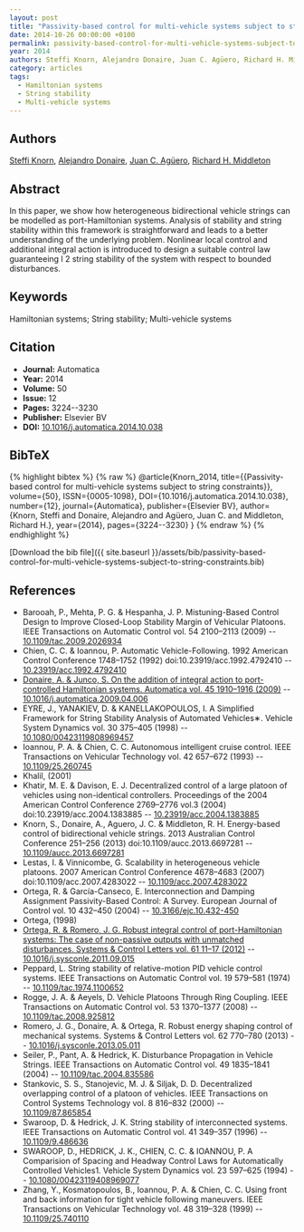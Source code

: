 ```yaml
---
layout: post
title: "Passivity-based control for multi-vehicle systems subject to string constraints"
date: 2014-10-26 00:00:00 +0100
permalink: passivity-based-control-for-multi-vehicle-systems-subject-to-string-constraints
year: 2014
authors: Steffi Knorn, Alejandro Donaire, Juan C. Agüero, Richard H. Middleton
category: articles
tags:
  - Hamiltonian systems
  - String stability
  - Multi-vehicle systems
---
```

 
## Authors
[Steffi Knorn](authors/steffi-knorn), [Alejandro Donaire](authors/alejandro-donaire), [Juan C. Agüero](authors/juan-c-aguero), [Richard H. Middleton](authors/richard-h-middleton)
 
## Abstract
In this paper, we show how heterogeneous bidirectional vehicle strings can be modelled as port-Hamiltonian systems. Analysis of stability and string stability within this framework is straightforward and leads to a better understanding of the underlying problem. Nonlinear local control and additional integral action is introduced to design a suitable control law guaranteeing l 2 string stability of the system with respect to bounded disturbances.
 
## Keywords
Hamiltonian systems; String stability; Multi-vehicle systems
 
## Citation
- **Journal:** Automatica
- **Year:** 2014
- **Volume:** 50
- **Issue:** 12
- **Pages:** 3224--3230
- **Publisher:** Elsevier BV
- **DOI:** [10.1016/j.automatica.2014.10.038](https://doi.org/10.1016/j.automatica.2014.10.038)
 
## BibTeX
{% highlight bibtex %}
{% raw %}
@article{Knorn_2014,
  title={{Passivity-based control for multi-vehicle systems subject to string constraints}},
  volume={50},
  ISSN={0005-1098},
  DOI={10.1016/j.automatica.2014.10.038},
  number={12},
  journal={Automatica},
  publisher={Elsevier BV},
  author={Knorn, Steffi and Donaire, Alejandro and Agüero, Juan C. and Middleton, Richard H.},
  year={2014},
  pages={3224--3230}
}
{% endraw %}
{% endhighlight %}
 
[Download the bib file]({{ site.baseurl }}/assets/bib/passivity-based-control-for-multi-vehicle-systems-subject-to-string-constraints.bib)
 
## References
- Barooah, P., Mehta, P. G. & Hespanha, J. P. Mistuning-Based Control Design to Improve Closed-Loop Stability Margin of Vehicular Platoons. IEEE Transactions on Automatic Control vol. 54 2100–2113 (2009) -- [10.1109/tac.2009.2026934](https://doi.org/10.1109/tac.2009.2026934)
- Chien, C. C. & Ioannou, P. Automatic Vehicle-Following. 1992 American Control Conference 1748–1752 (1992) doi:10.23919/acc.1992.4792410 -- [10.23919/acc.1992.4792410](https://doi.org/10.23919/acc.1992.4792410)
- [Donaire, A. & Junco, S. On the addition of integral action to port-controlled Hamiltonian systems. Automatica vol. 45 1910–1916 (2009)](on-the-addition-of-integral-action-to-port-controlled-hamiltonian-systems) -- [10.1016/j.automatica.2009.04.006](https://doi.org/10.1016/j.automatica.2009.04.006)
- EYRE, J., YANAKIEV, D. & KANELLAKOPOULOS, I. A Simplified Framework for String Stability Analysis of Automated Vehicles∗. Vehicle System Dynamics vol. 30 375–405 (1998) -- [10.1080/00423119808969457](https://doi.org/10.1080/00423119808969457)
- Ioannou, P. A. & Chien, C. C. Autonomous intelligent cruise control. IEEE Transactions on Vehicular Technology vol. 42 657–672 (1993) -- [10.1109/25.260745](https://doi.org/10.1109/25.260745)
- Khalil, (2001)
- Khatir, M. E. & Davison, E. J. Decentralized control of a large platoon of vehicles using non-identical controllers. Proceedings of the 2004 American Control Conference 2769–2776 vol.3 (2004) doi:10.23919/acc.2004.1383885 -- [10.23919/acc.2004.1383885](https://doi.org/10.23919/acc.2004.1383885)
- Knorn, S., Donaire, A., Aguero, J. C. & Middleton, R. H. Energy-based control of bidirectional vehicle strings. 2013 Australian Control Conference 251–256 (2013) doi:10.1109/aucc.2013.6697281 -- [10.1109/aucc.2013.6697281](https://doi.org/10.1109/aucc.2013.6697281)
- Lestas, I. & Vinnicombe, G. Scalability in heterogeneous vehicle platoons. 2007 American Control Conference 4678–4683 (2007) doi:10.1109/acc.2007.4283022 -- [10.1109/acc.2007.4283022](https://doi.org/10.1109/acc.2007.4283022)
- Ortega, R. & García-Canseco, E. Interconnection and Damping Assignment Passivity-Based Control: A Survey. European Journal of Control vol. 10 432–450 (2004) -- [10.3166/ejc.10.432-450](https://doi.org/10.3166/ejc.10.432-450)
- Ortega, (1998)
- [Ortega, R. & Romero, J. G. Robust integral control of port-Hamiltonian systems: The case of non-passive outputs with unmatched disturbances. Systems &amp; Control Letters vol. 61 11–17 (2012)](robust-integral-control-of-port-hamiltonian-systems-the-case-of-non-passive-outputs-with-unmatched-disturbances) -- [10.1016/j.sysconle.2011.09.015](https://doi.org/10.1016/j.sysconle.2011.09.015)
- Peppard, L. String stability of relative-motion PID vehicle control systems. IEEE Transactions on Automatic Control vol. 19 579–581 (1974) -- [10.1109/tac.1974.1100652](https://doi.org/10.1109/tac.1974.1100652)
- Rogge, J. A. & Aeyels, D. Vehicle Platoons Through Ring Coupling. IEEE Transactions on Automatic Control vol. 53 1370–1377 (2008) -- [10.1109/tac.2008.925812](https://doi.org/10.1109/tac.2008.925812)
- Romero, J. G., Donaire, A. & Ortega, R. Robust energy shaping control of mechanical systems. Systems &amp; Control Letters vol. 62 770–780 (2013) -- [10.1016/j.sysconle.2013.05.011](https://doi.org/10.1016/j.sysconle.2013.05.011)
- Seiler, P., Pant, A. & Hedrick, K. Disturbance Propagation in Vehicle Strings. IEEE Transactions on Automatic Control vol. 49 1835–1841 (2004) -- [10.1109/tac.2004.835586](https://doi.org/10.1109/tac.2004.835586)
- Stankovic, S. S., Stanojevic, M. J. & Siljak, D. D. Decentralized overlapping control of a platoon of vehicles. IEEE Transactions on Control Systems Technology vol. 8 816–832 (2000) -- [10.1109/87.865854](https://doi.org/10.1109/87.865854)
- Swaroop, D. & Hedrick, J. K. String stability of interconnected systems. IEEE Transactions on Automatic Control vol. 41 349–357 (1996) -- [10.1109/9.486636](https://doi.org/10.1109/9.486636)
- SWAROOP, D., HEDRICK, J. K., CHIEN, C. C. & IOANNOU, P. A Comparision of Spacing and Headway Control Laws for Automatically Controlled Vehicles1. Vehicle System Dynamics vol. 23 597–625 (1994) -- [10.1080/00423119408969077](https://doi.org/10.1080/00423119408969077)
- Zhang, Y., Kosmatopoulos, B., Ioannou, P. A. & Chien, C. C. Using front and back information for tight vehicle following maneuvers. IEEE Transactions on Vehicular Technology vol. 48 319–328 (1999) -- [10.1109/25.740110](https://doi.org/10.1109/25.740110)

